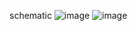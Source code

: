 schematic
![image](https://github.com/user-attachments/assets/a55cb175-96f3-43cf-b64e-ac5e2f96769b)
![image](https://github.com/user-attachments/assets/5d9224d0-6cbf-4400-9195-6874a4339ca6)



